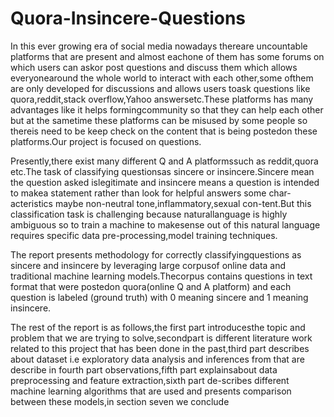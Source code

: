 # Quora-Insincere-Questions

In  this  ever  growing  era  of  social  media  nowadays  thereare  uncountable  platforms  that  are  present  and  almost  eachone   of   them   has   some   forums   on   which   users   can   askor  post  questions  and  discuss  them  which  allows  everyonearound  the  whole  world  to  interact  with  each  other,some  ofthem  are  only  developed  for  discussions  and  allows  users  toask  questions  like  quora,reddit,stack  overflow,Yahoo  answersetc.These platforms has many advantages like it helps formingcommunity  so  that  they  can  help  each  other  but  at  the  sametime these platforms can be misused by some people so thereis  need  to  be  keep  check  on  the  content  that  is  being  postedon these platforms.Our project is focused on questions.

Presently,there  exist  many  different  Q  and  A  platformssuch  as  reddit,quora  etc.The  task  of  classifying  questionsas  sincere  or  insincere.Sincere  mean  the  question  asked  islegitimate and insincere means a question is intended to makea  statement  rather  than  look  for  helpful  answers  some  char-acteristics  maybe  non-neutral  tone,inflammatory,sexual  con-tent.But this classification task is challenging because naturallanguage is highly ambiguous so to train a machine to makesense  out  of  this  natural  language  requires  specific  data  pre-processing,model training techniques.

The  report  presents  methodology  for  correctly  classifyingquestions as sincere and insincere by leveraging large corpusof  online  data  and  traditional  machine  learning  models.Thecorpus  contains  questions  in  text  format  that  were  postedon  quora(online  Q  and  A  platform)  and  each  question  is labeled (ground truth) with 0 meaning sincere and 1 meaning insincere.

The rest of the report is as follows,the first part introducesthe  topic  and  problem  that  we  are  trying  to  solve,secondpart  is  different  literature  work  related  to  this  project  that has  been  done  in  the  past,third  part  describes  about  dataset  i.e  exploratory  data  analysis  and  inferences  from  that are  describe  in  fourth  part  observations,fifth  part  explainsabout data preprocessing and feature extraction,sixth part de-scribes different machine learning algorithms that are used and presents comparison between these models,in section seven we conclude
